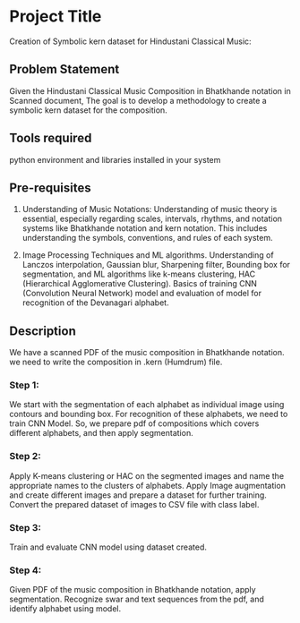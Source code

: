 # Project Title
Creation of Symbolic kern dataset for Hindustani Classical Music:

## Problem Statement
Given the Hindustani Classical Music Composition in Bhatkhande notation in Scanned document, The goal is to develop a methodology to create a symbolic kern dataset for the composition.

## Tools required
python environment and libraries installed in your system

## Pre-requisites
1. Understanding of Music Notations:
Understanding of music theory is essential, especially regarding scales, intervals, rhythms, and notation systems like Bhatkhande notation and kern notation. This includes understanding the symbols, conventions, and rules of each system.

2. Image Processing Techniques and ML algorithms.
Understanding of Lanczos interpolation, Gaussian blur, Sharpening filter, Bounding box for segmentation, and ML algorithms like k-means clustering, HAC (Hierarchical Agglomerative Clustering). Basics of training CNN (Convolution Neural Network) model and evaluation of model for recognition of the Devanagari alphabet.

## Description
We have a scanned PDF of the music composition in Bhatkhande notation. we need to write the composition in .kern (Humdrum) file. 

### Step 1:
We start with the segmentation of each alphabet as individual image using contours and bounding box. For recognition of these alphabets, we need to train CNN Model. So, we prepare pdf of compositions which covers different alphabets, and then apply segmentation.

### Step 2:
Apply K-means clustering or HAC on the segmented images and name the appropriate names to the clusters of alphabets. Apply Image augmentation and create different images and prepare a dataset for further training. Convert the prepared dataset of images to CSV file with class label.

### Step 3:
Train and evaluate CNN model using dataset created. 

### Step 4:
Given PDF of the music composition in Bhatkhande notation, apply segmentation. Recognize swar and text sequences from the pdf, and identify alphabet using model. 
